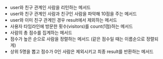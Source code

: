 - user와 친구 관계인 사람을 리턴하는 메서드
- user와 친구 관계인 사람과 친구인 사람을 파악해 10점을 주는 메서드 
- user와 이미 친구 관계인 경우 result에서 제외하는 메서드
- 사용자 타임라인에 방문한 횟수(visitors)를 count(1점)하는 메서드
- 사람의 총 점수를 집계하는 메서드
- 점수가 높은 순으로 사람을 정렬하는 메서드 (같은 점수일 때는 이름순으로 정렬되게)
- 상위 5명을 뽑고 점수가 0인 사람은 제외시키고 최종 result를 반환하는 메서드